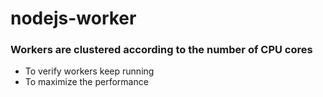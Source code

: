 # nodejs-worker
### Workers are clustered according to the number of CPU cores

* To verify workers keep running
* To maximize the performance
